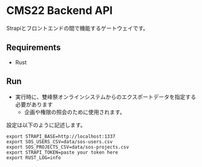 # CMS22 Backend API

Strapiとフロントエンドの間で機能するゲートウェイです。

## Requirements
- Rust

## Run
- 実行時に、雙峰祭オンラインシステムからのエクスポートデータを指定する必要があります
	- 企画や権限の照会のために使用されます。

設定は以下のように記述します。

```.envrc
export STRAPI_BASE=http://localhost:1337
export SOS_USERS_CSV=data/sos-users.csv
export SOS_PROJECTS_CSV=data/sos-projects.csv
export STRAPI_TOKEN=paste your token here
export RUST_LOG=info
```


